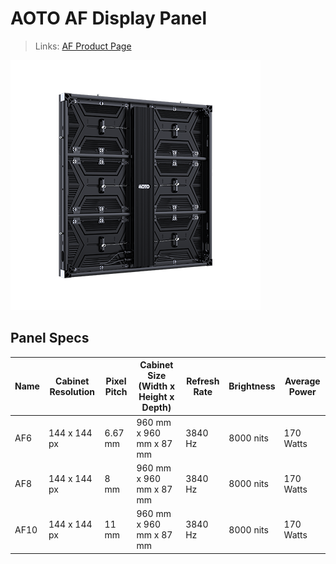 # AOTO AF Display Panel

> Links: [AF Product Page](https://en.aoto.com/products/af-series.html)

![AF Photo](AOTO-AF.png)

## Panel Specs

| Name    | Cabinet Resolution | Pixel Pitch | Cabinet Size (Width x Height x Depth) | Refresh Rate | Brightness | Average Power |
|---------|--------------------|-------------|---------------------------------------|--------------|------------|---------------|
| AF6     | 144 x 144 px       | 6.67 mm     | 960 mm x 960 mm x 87 mm               | 3840 Hz      | 8000 nits  | 170 Watts     |
| AF8     | 144 x 144 px       |    8 mm     | 960 mm x 960 mm x 87 mm               | 3840 Hz      | 8000 nits  | 170 Watts     |
| AF10    | 144 x 144 px       |   11 mm     | 960 mm x 960 mm x 87 mm               | 3840 Hz      | 8000 nits  | 170 Watts     |

